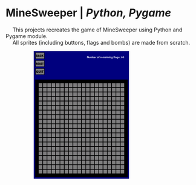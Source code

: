 # MineSweeper | _Python, Pygame_

&emsp; This projects recreates the game of MineSweeper using Python and Pygame module. <br />
&emsp; All sprites (including buttons, flags and bombs) are made from scratch. <br />
  
&emsp;&emsp;&emsp;&emsp;&emsp; ![](https://github.com/Razvan48/MineSweeper-in-Python/blob/main/MineSweeperDemo.gif)
